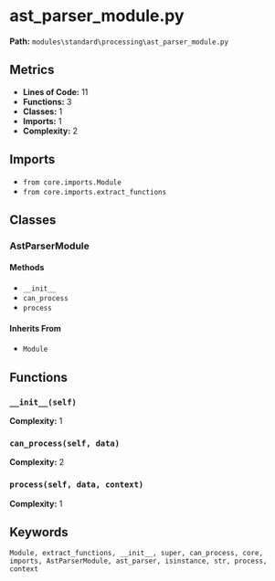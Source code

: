 # ast_parser_module.py

**Path:** `modules\standard\processing\ast_parser_module.py`

## Metrics

- **Lines of Code:** 11
- **Functions:** 3
- **Classes:** 1
- **Imports:** 1
- **Complexity:** 2

## Imports

- `from core.imports.Module`
- `from core.imports.extract_functions`

## Classes

### AstParserModule

#### Methods

- `__init__`
- `can_process`
- `process`

#### Inherits From

- `Module`

## Functions

### `__init__(self)`

**Complexity:** 1

### `can_process(self, data)`

**Complexity:** 2

### `process(self, data, context)`

**Complexity:** 1

## Keywords

`Module, extract_functions, __init__, super, can_process, core, imports, AstParserModule, ast_parser, isinstance, str, process, context`

